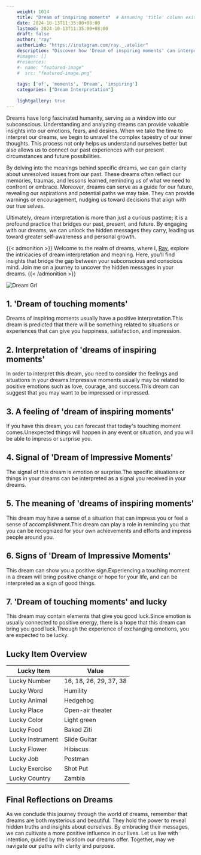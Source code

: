 ```yaml
---
    weight: 1014
    title: "Dream of inspiring moments"  # Assuming 'title' column exists
    date: 2024-10-13T11:35:00+08:00
    lastmod: 2024-10-13T11:35:00+08:00
    draft: false
    author: "ray"
    authorLink: "https://instagram.com/ray._.atelier"
    description: "Discover how 'Dream of inspiring moments' can interpret your future and uncover its significant meanings in your life."
    #images: []
    #resources:
    #- name: "featured-image"
    #  src: "featured-image.png"
    
    tags: ['of', 'moments', 'Dream', 'inspiring']
    categories: ["Dream Interpretation"]
    
    lightgallery: true
---
```

    
Dreams have long fascinated humanity, serving as a window into our subconscious. Understanding and analyzing dreams can provide valuable insights into our emotions, fears, and desires. When we take the time to interpret our dreams, we begin to unravel the complex tapestry of our inner thoughts. This process not only helps us understand ourselves better but also allows us to connect our past experiences with our present circumstances and future possibilities.

By delving into the meanings behind specific dreams, we can gain clarity about unresolved issues from our past. These dreams often reflect our memories, traumas, and lessons learned, reminding us of what we need to confront or embrace. Moreover, dreams can serve as a guide for our future, revealing our aspirations and potential paths we may take. They can provide warnings or encouragement, nudging us toward decisions that align with our true selves.

Ultimately, dream interpretation is more than just a curious pastime; it is a profound practice that bridges our past, present, and future. By engaging with our dreams, we can unlock the hidden messages they carry, leading us toward greater self-awareness and personal growth.

{{< admonition >}}
Welcome to the realm of dreams, where I, [Ray](https://instagram.com/ray._.atelier), explore the intricacies of dream interpretation and meaning. Here, you’ll find insights that bridge the gap between your subconscious and conscious mind. Join me on a journey to uncover the hidden messages in your dreams.
{{< /admonition >}}

![Dream Grl](https://cdn.pixabay.com/photo/2017/11/02/03/35/gothic-2910057_1280.jpg "Dream Grl")

## 1. 'Dream of touching moments'
Dreams of inspiring moments usually have a positive interpretation.This dream is predicted that there will be something related to situations or experiences that can give you happiness, satisfaction, and impression.

## 2. Interpretation of 'dreams of inspiring moments'
In order to interpret this dream, you need to consider the feelings and situations in your dreams.Impressive moments usually may be related to positive emotions such as love, courage, and success.This dream can suggest that you may want to be impressed or impressed.

## 3. A feeling of 'dream of inspiring moments'
If you have this dream, you can forecast that today's touching moment comes.Unexpected things will happen in any event or situation, and you will be able to impress or surprise you.

## 4. Signal of 'Dream of Impressive Moments'
The signal of this dream is emotion or surprise.The specific situations or things in your dreams can be interpreted as a signal you received in your dreams.

## 5. The meaning of 'dreams of inspiring moments'
This dream may have a sense of a situation that can impress you or feel a sense of accomplishment.This dream can play a role in reminding you that you can be recognized for your own achievements and efforts and impress people around you.

## 6. Signs of 'Dream of Impressive Moments'
This dream can show you a positive sign.Experiencing a touching moment in a dream will bring positive change or hope for your life, and can be interpreted as a sign of good things.

## 7. 'Dream of touching moments' and lucky
This dream may contain elements that give you good luck.Since emotion is usually connected to positive energy, there is a hope that this dream can bring you good luck.Through the experience of exchanging emotions, you are expected to be lucky.

## Lucky Item Overview
| Lucky Item          | Value              |
|---------------|--------------------|
| Lucky Number        | 16, 18, 26, 29, 37, 38  |
| Lucky Word          | Humility |
| Lucky Animal        | Hedgehog |
| Lucky Place         | Open-air theater     |
| Lucky Color         | Light green     |
| Lucky Food          | Baked Ziti      |
| Lucky Instrument    | Slide Guitar |
| Lucky Flower        | Hibiscus    |
| Lucky Job           | Postman       |
| Lucky Exercise      | Shot Put  |
| Lucky Country       | Zambia    |


##  Final Reflections on Dreams

As we conclude this journey through the world of dreams, remember that dreams are both mysterious and beautiful. They hold the power to reveal hidden truths and insights about ourselves. By embracing their messages, we can cultivate a more positive influence in our lives. Let us live with intention, guided by the wisdom our dreams offer. Together, may we navigate our paths with clarity and purpose.
